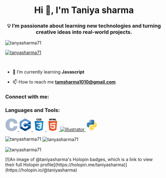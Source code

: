 <h1 align="center">Hi 👋, I'm Taniya sharma</h1>
<h3 align="center">💡 I’m passionate about learning new technologies and turning creative ideas into real-world projects.</h3>

<p align="left"> <img src="https://komarev.com/ghpvc/?username=tanyasharma71&label=Profile%20views&color=0e75b6&style=flat" alt="tanyasharma71" /> </p>

<p align="left"> <a href="https://github.com/ryo-ma/github-profile-trophy"><img src="https://github-profile-trophy.vercel.app/?username=tanyasharma71" alt="tanyasharma71" /></a> </p>

<p align="left"> <a href="https://twitter.com/" target="blank"><img src="https://img.shields.io/twitter/follow/?logo=twitter&style=for-the-badge" alt="" /></a> </p>

- 🌱 I’m currently learning **Javascript**

- 📫 How to reach me **tamsharma1010@gmail.com**

<h3 align="left">Connect with me:</h3>
<p align="left">
</p>

<h3 align="left">Languages and Tools:</h3>
<p align="left"> <a href="https://www.cprogramming.com/" target="_blank" rel="noreferrer"> <img src="https://raw.githubusercontent.com/devicons/devicon/master/icons/c/c-original.svg" alt="c" width="40" height="40"/> </a> <a href="https://www.w3schools.com/cpp/" target="_blank" rel="noreferrer"> <img src="https://raw.githubusercontent.com/devicons/devicon/master/icons/cplusplus/cplusplus-original.svg" alt="cplusplus" width="40" height="40"/> </a> <a href="https://www.w3schools.com/css/" target="_blank" rel="noreferrer"> <img src="https://raw.githubusercontent.com/devicons/devicon/master/icons/css3/css3-original-wordmark.svg" alt="css3" width="40" height="40"/> </a> <a href="https://www.w3.org/html/" target="_blank" rel="noreferrer"> <img src="https://raw.githubusercontent.com/devicons/devicon/master/icons/html5/html5-original-wordmark.svg" alt="html5" width="40" height="40"/> </a> <a href="https://www.adobe.com/in/products/illustrator.html" target="_blank" rel="noreferrer"> <img src="https://www.vectorlogo.zone/logos/adobe_illustrator/adobe_illustrator-icon.svg" alt="illustrator" width="40" height="40"/> </a> <a href="https://www.python.org" target="_blank" rel="noreferrer"> <img src="https://raw.githubusercontent.com/devicons/devicon/master/icons/python/python-original.svg" alt="python" width="40" height="40"/> </a> </p>

<p><img align="left" src="https://github-readme-stats.vercel.app/api/top-langs?username=tanyasharma71&show_icons=true&locale=en&layout=compact" alt="tanyasharma71" /></p>

<p>&nbsp;<img align="center" src="https://github-readme-stats.vercel.app/api?username=tanyasharma71&show_icons=true&locale=en" alt="tanyasharma71" /></p>

<p><img align="center" src="https://github-readme-streak-stats.herokuapp.com/?user=tanyasharma71&" alt="tanyasharma71" /></p>
[![An image of @taniyasharma's Holopin badges, which is a link to view their full Holopin profile](https://holopin.me/taniyasharma)](https://holopin.io/@taniyasharma)
